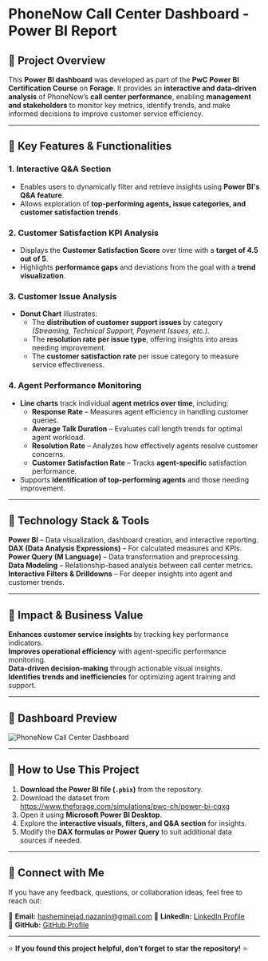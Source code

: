 # PhoneNow Call Center Dashboard - Power BI Report  

## 📌 Project Overview  
This **Power BI dashboard** was developed as part of the **PwC Power BI Certification Course** on **Forage**. It provides an **interactive and data-driven analysis** of PhoneNow’s **call center performance**, enabling **management and stakeholders** to monitor key metrics, identify trends, and make informed decisions to improve customer service efficiency.

---

## 📌 Key Features & Functionalities  

### 1. Interactive Q&A Section  
- Enables users to dynamically filter and retrieve insights using **Power BI's Q&A feature**.  
- Allows exploration of **top-performing agents, issue categories, and customer satisfaction trends**.  

### 2. Customer Satisfaction KPI Analysis  
- Displays the **Customer Satisfaction Score** over time with a **target of 4.5 out of 5**.  
- Highlights **performance gaps** and deviations from the goal with a **trend visualization**.  

### 3. Customer Issue Analysis  
- **Donut Chart** illustrates:  
  - The **distribution of customer support issues** by category *(Streaming, Technical Support, Payment Issues, etc.)*.  
  - The **resolution rate per issue type**, offering insights into areas needing improvement.  
  - The **customer satisfaction rate** per issue category to measure service effectiveness.  

### 4. Agent Performance Monitoring  
- **Line charts** track individual **agent metrics over time**, including:  
  - **Response Rate** – Measures agent efficiency in handling customer queries.  
  - **Average Talk Duration** – Evaluates call length trends for optimal agent workload.  
  - **Resolution Rate** – Analyzes how effectively agents resolve customer concerns.  
  - **Customer Satisfaction Rate** – Tracks **agent-specific** satisfaction performance.  
- Supports **identification of top-performing agents** and those needing improvement.  

---

## 📌 Technology Stack & Tools  
**Power BI** – Data visualization, dashboard creation, and interactive reporting.  
**DAX (Data Analysis Expressions)** – For calculated measures and KPIs.  
**Power Query (M Language)** – Data transformation and preprocessing.  
**Data Modeling** – Relationship-based analysis between call center metrics.  
**Interactive Filters & Drilldowns** – For deeper insights into agent and customer trends.  

---

## 📌 Impact & Business Value  
**Enhances customer service insights** by tracking key performance indicators.  
**Improves operational efficiency** with agent-specific performance monitoring.  
**Data-driven decision-making** through actionable visual insights.  
**Identifies trends and inefficiencies** for optimizing agent training and support.  

---

## 📌 Dashboard Preview  
![PhoneNow Call Center Dashboard](./dashboard_screenshot.png)  

---

## 📌 How to Use This Project  
1. **Download the Power BI file (`.pbix`)** from the repository.  
2. Download the dataset from https://www.theforage.com/simulations/pwc-ch/power-bi-cqxg
2. Open it using **Microsoft Power BI Desktop**.  
3. Explore the **interactive visuals, filters, and Q&A section** for insights.  
4. Modify the **DAX formulas or Power Query** to suit additional data sources if needed.  

---

## 🔗 Connect with Me  
If you have any feedback, questions, or collaboration ideas, feel free to reach out:  

📧 **Email:** hasheminejad.nazanin@gmail.com
💼 **LinkedIn:** [LinkedIn Profile](https://www.linkedin.com/in/nazanin-hasheminejad/)  
📂 **GitHub:** [GitHub Profile](https://github.com/Nazanin-Hasheminejad)  

---

⭐ **If you found this project helpful, don’t forget to star the repository!** ⭐
